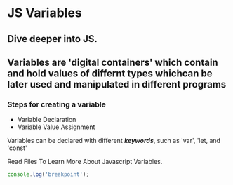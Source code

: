 # JS Variables
## Dive deeper into JS.

## Variables are 'digital containers' which contain and hold values of differnt types whichcan be later used and manipulated in different programs

### Steps for creating a **variable**
- Variable Declaration
- Variable Value Assignment

Variables can be declared with different ***keywords***, such as 'var', 'let, and 'const'

Read Files To Learn More About Javascript Variables.

```javascript
console.log('breakpoint');
```
